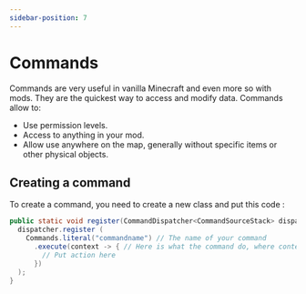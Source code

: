 ```yaml
---
sidebar-position: 7
---
```

# Commands
Commands are very useful in vanilla Minecraft and even more so with mods. They are the quickest way to access and modify data.
Commands allow to:
- Use permission levels.
- Access to anything in your mod.
- Allow use anywhere on the map, generally without specific items or other physical objects.
## Creating a command
To create a command, you need to create a new class and put this code :
```java
public static void register(CommandDispatcher<CommandSourceStack> dispatcher) {
  dispatcher.register (
    Commands.literal("commandname") // The name of your command
      .execute(context -> { // Here is what the command do, where context is a CommandContext<CommandSourceStack>
        // Put action here
      })
  );
}
```
